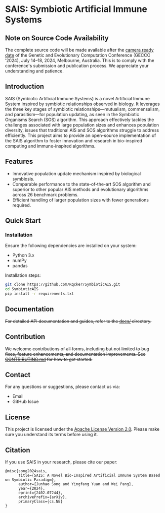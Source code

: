 # SAIS: Symbiotic Artificial Immune Systems

## Note on Source Code Availability
The complete source code will be made available after the [camera ready date](https://gecco-2024.sigevo.org/Call-for-Papers#Important_Dates) of the Genetic and Evolutionary Computation Conference (GECCO ’2024), July 14–18, 2024, Melbourne, Australia. This is to comply with the conference's submission and publication process. We appreciate your understanding and patience.

## Introduction
SAIS (Symbiotic Artificial Immune Systems) is a novel Artificial Immune System inspired by symbiotic relationships observed in biology. It leverages the three key stages of symbiotic relationships—mutualism, commensalism, and parasitism—for population updating, as seen in the Symbiotic Organisms Search (SOS) algorithm. This approach effectively tackles the challenges associated with large population sizes and enhances population diversity, issues that traditional AIS and SOS algorithms struggle to address efficiently. This project aims to provide an open-source implementation of the SAIS algorithm to foster innovation and research in bio-inspired computing and immune-inspired algorithms.

## Features
- Innovative population update mechanism inspired by biological symbiosis.
- Comparable performance to the state-of-the-art SOS algorithm and superior to other popular AIS methods and evolutionary algorithms across 26 benchmark problems.
- Efficient handling of larger population sizes with fewer generations required.

## Quick Start
### Installation
Ensure the following dependencies are installed on your system:
- Python 3.x
- numPy
- pandas

Installation steps:
```bash
git clone https://github.com/Rqcker/SymbioticAIS.git
cd SymbioticAIS
pip install -r requirements.txt
```

## Documentation
~~For detailed API documentation and guides, refer to the [docs/](docs/) directory.~~

## Contribution
~~We welcome contributions of all forms, including but not limited to bug fixes, feature enhancements, and documentation improvements. See [CONTRIBUTING.md](CONTRIBUTING.md) for how to get started.~~


## Contact
For any questions or suggestions, please contact us via:
- Email
- GitHub Issue

## License
This project is licensed under the [Apache License Version 2.0](LICENSE). Please make sure you understand its terms before using it.

## Citation
If you use SAIS in your research, please cite our paper:
```
@misc{song2024sais,
      title={SAIS: A Novel Bio-Inspired Artificial Immune System Based on Symbiotic Paradigm}, 
      author={Junhao Song and Yingfang Yuan and Wei Pang},
      year={2024},
      eprint={2402.07244},
      archivePrefix={arXiv},
      primaryClass={cs.NE}
}
```
